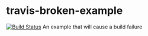 # travis-broken-example
[![Build Status](https://travis-ci.org/shashikhanal/travis-broken-example.svg?branch=master)](https://travis-ci.org/shashikhanal/travis-broken-example)
An example that will cause a build failure
